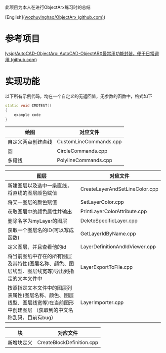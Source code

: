 此项目为本人在进行ObjectArx练习时的总结

[English]([wozhuyinghao/ObjectArx (github.com)](https://github.com/wozhuyinghao/ObjectArx#readme_en))

# 参考项目

[lysjq/AutoCAD-ObjectArx: AutoCAD-ObjectARX最常用功能封装，便于日常调用 (github.com)](https://github.com/lysjq/AutoCAD-ObjectArx)



# 实现功能

以下所有示例代码，均在一个自定义的无返回值，无参数的函数中，格式如下

```C++
static void CMDTEST()
{
    example code
}
```

| 绘图               | 对应文件               |
| ------------------ | ---------------------- |
| 自定义两点创建直线 | CustomLineCommands.cpp |
| 圆                 | CircleCommands.cpp     |
| 多段线             | PolylineCommands.cpp   |

| 图层                                                         | 对应文件                       |
| ------------------------------------------------------------ | ------------------------------ |
| 新建图层以及选中一条直线，将直线的图层颜色赋值               | CreateLayerAndSetLineColor.cpp |
| 将某一图层的颜色赋值                                         | SetLayerColor.cpp              |
| 获取图层中的颜色属性并输出                                   | PrintLayerColorAttribute.cpp   |
| 删除名字为myLayer的图层                                      | DeleteSpecificLayer.cpp        |
| 获取一个图层名的ID(可以写成函数)                             | GetLayerIdByName.cpp           |
| 定义图层，并且查看他的id                                     | LayerDefinitionAndIdViewer.cpp |
| 将当前图纸中存在的所有图层及其特性(图层名称、颜色、图层线型、图层线宽等)导出到指定的文本文件中 | LayerExportToFile.cpp          |
| 按照指定文本文件中的图层列表属性(图层名称、颜色、图层线型、图层线宽等)在当前图形中创建图层 （获取到的中文名称乱码，目前有bug） | LayerImporter.cpp              |

| 块         | 对应文件                  |
| ---------- | ------------------------- |
| 新增块定义 | CreateBlockDefinition.cpp |




